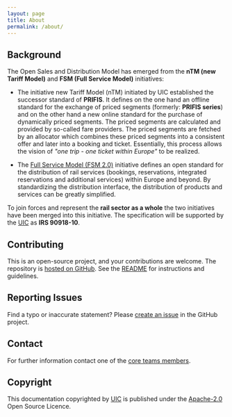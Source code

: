 ```yaml
---
layout: page
title: About
permalink: /about/
---
```


## Background

The Open Sales and Distribution Model has emerged from the **nTM (new Tariff Model)** and **FSM (Full Service Model)** initiatives:

- The initiative new Tariff Model (nTM) initiated by UIC established the successor standard of
  **PRIFIS**. It defines on the one hand an offline standard for the exchange of priced segments
  (formerly: **PRIFIS series**) and on the other hand a new online standard for the purchase of
  dynamically priced segments. The priced segments are calculated and provided by so-called fare
  providers. The priced segments are fetched by an allocator which combines these priced segments into
  a consistent offer and later into a booking and ticket. Essentially, this process allows the vision
  of *"one trip - one ticket within Europe"* to be realized.

- The [Full Service Model (FSM 2.0)](https://tsga.eu/fsm) initiative defines an open standard for the
  distribution of rail services (bookings, reservations, integrated reservations and additional
  services) within Europe and beyond. By standardizing the distribution interface, the distribution of
  products and services can be greatly simplified.

To join forces and represent the **rail sector as a whole** the two initiatives have been merged into this initiative. The specification will be supported by the [UIC](https://uic.org) as **IRS 90918-10**.

## Contributing

This is an open-source project, and your contributions are welcome. The repository is [hosted on GitHub](https://github.com/UnionInternationalCheminsdeFer/OSDM). See the [README](https://github.com/UnionInternationalCheminsdeFer/OSDM/blob/gh-pages/README.md) for instructions and guidelines.

## Reporting Issues

Find a typo or inaccurate statement? Please [create an issue](https://github.com/UnionInternationalCheminsdeFer/OSDM) in the GitHub project.

## Contact

For further information contact one of the [core teams members](../team).

## Copyright

This documentation copyrighted by [UIC](https://www.uic.org) is published under
the [Apache-2.0](https://www.apache.org/licenses/LICENSE-2.0.html) Open Source Licence.
